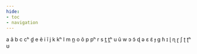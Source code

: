 ```yaml
---
hide:
- toc
- navigation
---
```

a
ã
b
c
cʰ
d̪
e
ẽ
i
ĩ
j
k
kʰ
l
m
n̪
o
õ
p
pʰ
r
s
t̪
t̪ʰ
u
ũ
w
ɔ
ɔ̃
ɖ
ə
ɛ
ɛ̃
ɟ
ɡ
ɦ
ɪ
ɭ
ɳ
ɽ
ʃ
ʈ
ʈʰ
ʊ
